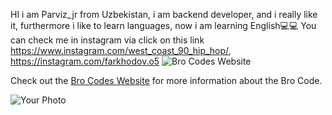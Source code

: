 HI i am Parviz_jr from Uzbekistan, i am backend developer, and i really like it, furthermore i like to learn languages, now i am learning English💻💻
You can check me in instagram via click on this link https://www.instagram.com/west_coast_90_hip_hop/, https://instagram.com/farkhodov.o5
![Bro Codes Website](path/to/your/screenshot.png)

Check out the [Bro Codes Website](https://brocode.org/the-code/) for more information about the Bro Code.

![Your Photo](path/to/your/me.jpg)

